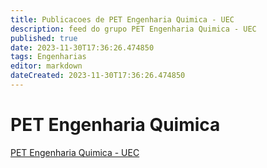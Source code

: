 ```yaml
---
title: Publicacoes de PET Engenharia Quimica - UEC
description: feed do grupo PET Engenharia Quimica - UEC
published: true
date: 2023-11-30T17:36:26.474850
tags: Engenharias
editor: markdown
dateCreated: 2023-11-30T17:36:26.474850
---
```


# PET Engenharia Quimica
[PET Engenharia Quimica - UEC](/grupo/62PETEngenhariaQuimicaUEC.md)